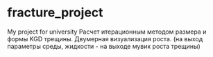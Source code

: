 # fracture_project
My project for university
Расчет итерационным методом размера и формы KGD трещины. Двумерная визуализация роста. (на выход параметры среды, жидкости - на выходе мувик роста трещины)

